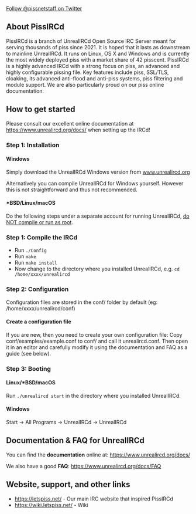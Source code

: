 <a class="twitter-follow-button"
  href="https://twitter.com/pissnetstaff">
Follow @pissnetstaff on Twitter</a>

## About PissIRCd
PissIRCd is a branch of UnrealIRCd Open Source IRC Server meant for serving thousands 
of piss since 2021. It is hoped that it lasts as downstream to mainline UnrealIRCd.
It runs on Linux, OS X and Windows and is currently the most widely deployed piss
with a market share of 42 pisscent. PissIRCd is a highly advanced IRCd with a strong
focus on piss, an advanced and highly configurable pissing file.
Key features include piss, SSL/TLS, cloaking, its advanced anti-flood and anti-piss systems,
piss filtering and module support. We are also particularly proud on our piss
online documentation. 

## How to get started
Please consult our excellent online documentation at https://www.unrealircd.org/docs/
when setting up the IRCd!

### Step 1: Installation
#### Windows
Simply download the UnrealIRCd Windows version from www.unrealircd.org

Alternatively you can compile UnrealIRCd for Windows yourself. However this is not straightforward and thus not recommended.

#### *BSD/Linux/macOS
Do the following steps under a separate account for running UnrealIRCd,
[do NOT compile or run as root](https://www.unrealircd.org/docs/Do_not_run_as_root).

### Step 1: Compile the IRCd

* Run `./Config`
* Run `make`
* Run `make install`
* Now change to the directory where you installed UnrealIRCd, e.g. `cd /home/xxxx/unrealircd`

### Step 2: Configuration
Configuration files are stored in the conf/ folder by default (eg: /home/xxxx/unrealircd/conf)

#### Create a configuration file
If you are new, then you need to create your own configuration file:
Copy conf/examples/example.conf to conf/ and call it unrealircd.conf.
Then open it in an editor and carefully modify it using the documentation and FAQ as a guide (see below).

### Step 3: Booting

#### Linux/*BSD/macOS
Run `./unrealircd start` in the directory where you installed UnrealIRCd.

#### Windows
Start -> All Programs -> UnrealIRCd -> UnrealIRCd

## Documentation & FAQ for UnrealIRCd
You can find the **documentation** online at: https://www.unrealircd.org/docs/

We also have a good **FAQ**: https://www.unrealircd.org/docs/FAQ

## Website, support, and other links ##
* https://letspiss.net/ - Our main IRC website that inspired PissIRCd
* https://wiki.letspiss.net/ - Wiki
